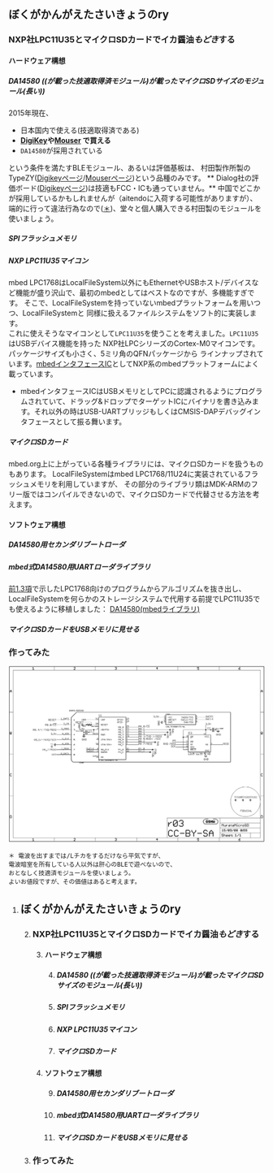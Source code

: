 ## ぼくがかんがえたさいきょうのry
### NXP社LPC11U35とマイクロSDカードでイカ醤油*もどき*する
#### ハードウェア構想
##### DA14580 ((が載った技適取得済モジュール)が載ったマイクロSDサイズのモジュール(長い))
2015年現在、
* 日本国内で使える(技適取得済である)
* **[DigiKey](http://www.digikey.com/)や[Mouser](http://www.mouser.com/) で買える**
* `DA14580`が採用されている

という条件を満たすBLEモジュール、あるいは評価基板は、
村田製作所製のTypeZY([Digikeyページ][5]/[Mouserページ][6])という品種のみです。
** Dialog社の評価ボード([Digikeyページ][7])は技適もFCC・ICも通っていません。**
中国でどこかが採用しているかもしれませんが（aitendoに入荷する可能性がありますが）、
端的に行って違法行為なので(<a href="#info1">＊</a>)、堂々と個人購入できる村田製のモジュールを使いましょう。


##### SPIフラッシュメモリ

##### NXP LPC11U35マイコン
mbed LPC1768はLocalFileSystem以外にもEthernetやUSBホスト/デバイスなど機能が盛り沢山で、最初のmbedとしてはベストなのですが、多機能すぎです。
そこで、LocalFileSystemを持っていないmbedプラットフォームを用いつつ、LocalFileSystemと
同様に扱えるファイルシステムをソフト的に実装します。  
これに使えそうなマイコンとして`LPC11U35`を使うことを考えました。`LPC11U35`はUSBデバイス機能を持った
NXP社LPCシリーズのCortex-M0マイコンです。パッケージサイズも小さく、5ミリ角のQFNパッケージから
ラインナップされています。[mbedインタフェースIC][1]としてNXP系のmbedプラットフォームによく載っています。
* mbedインタフェースICはUSBメモリとしてPCに認識されるようにプログラムされていて、ドラッグ&ドロップでターゲットICにバイナリを書き込みます。それ以外の時はUSB-UARTブリッジもしくはCMSIS-DAPデバッグインタフェースとして振る舞います。

##### マイクロSDカード
mbed.org上に上がっている各種ライブラリには、マイクロSDカードを扱うものもあります。
LocalFileSystemはmbed LPC1768/11U24に実装されているフラッシュメモリを利用していますが、
その部分のライブラリ類はMDK-ARMのフリー版ではコンパイルできないので、マイクロSDカードで代替させる方法を考えます。

#### ソフトウェア構想
##### DA14580用セカンダリブートローダ

##### mbed式DA14580用UARTローダライブラリ
[前1.3項](1.3_use_mbed.md)で示したLPC1768向けのプログラムからアルゴリズムを抜き出し、LocalFileSystemを何らかのストレージシステムで代用する前提でLPC11U35でも使えるように移植しました：
[DA14580(mbedライブラリ)][2]

##### マイクロSDカードをUSBメモリに見せる

### 作ってみた
![2.4.1](2.4.1_MurataMicroSD.sch.png)


[1]: https://developer.mbed.org/users/MACRUM/notebook/mbed-hdk/
[2]: https://developer.mbed.org/users/k4zuki/code/DA14580/
[3]: https://developer.mbed.org/users/va009039/
[4]: https://developer.mbed.org/users/k4zuki/code/USBLocalFileSystem/
[5]: http://www.digikey.com/product-detail/en/LBCA2HNZYZ-711/490-10561-1-ND/5037167
[6]: http://www.mouser.com/ProductDetail/Murata-Electronics/LBCA2HNZYZ-711/?qs=sGAEpiMZZMsjLMBIknjmki7mhmsF%252bV1Dy9KZILyb4MdfrPQvuKsnIw%3d%3d
[7]: http://www.digikey.com/product-detail/en/DA14580DEVKT-B/1564-1000-ND/5113983

<a name="info1"></a>
```
＊ 電波を出すまでは/Lチカをするだけなら平気ですが、
電波暗室を所有している人以外は肝心のBLEで遊べないので、
おとなしく技適済モジュールを使いましょう。
よいお値段ですが、その価値はあると考えます。
```

1. ## ぼくがかんがえたさいきょうのry
    2. ### NXP社LPC11U35とマイクロSDカードでイカ醤油*もどき*する
        3. #### ハードウェア構想
            4. ##### DA14580 ((が載った技適取得済モジュール)が載ったマイクロSDサイズのモジュール(長い))
            5. ##### SPIフラッシュメモリ
            6. ##### NXP LPC11U35マイコン
            7. ##### マイクロSDカード
        8. #### ソフトウェア構想
            9. ##### DA14580用セカンダリブートローダ
            10. ##### mbed式DA14580用UARTローダライブラリ
            11. ##### マイクロSDカードをUSBメモリに見せる
    12. ### 作ってみた
